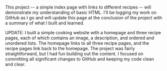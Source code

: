 This project -- a simple index page with links to different recipes -- will demonstrate my understanding of basic HTML. I'll be logging my work on GitHub as I go and will update this page at the conclusion of the project with a summary of what I built and learned.

UPDATE: I built a simple cooking website with a homepage and three recipe pages, each of which contains an image, a description, and ordered and unordered lists. The homepage links to all three recipe pages, and the recipe pages link back to the homepage. The project was fairly straightforward, but I had fun building out the content. I focused on committing all significant changes to GitHub and keeping my code clean and clear.